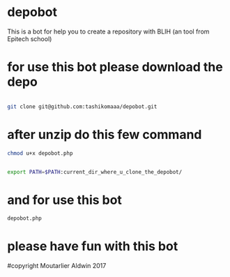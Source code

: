 # depobot


This is a bot for help you to create a repository with BLIH (an tool from Epitech school)


# for use this bot please download the depo 
```bash

git clone git@github.com:tashikomaaa/depobot.git
```

# after unzip do this few command
```bash
chmod u+x depobot.php
```
```bash

export PATH=$PATH:current_dir_where_u_clone_the_depobot/
```
# and for use this bot 
```bash
depobot.php
```
# please have fun with this bot 


#copyright Moutarlier Aldwin 2017




